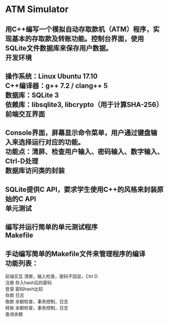 ATM Simulator<br>
====
用C++编写一个模拟自动存取款机（ATM）程序，实现基本的存取款及转账功能。控制台界面，使用SQLite文件数据库来保存用户数据。<br>
开发环境 <br>
------
操作系统：Linux Ubuntu 17.10<br>
C++编译器：g++ 7.2 / clang++ 5<br>
数据库：SQLite 3<br>
依赖库：libsqlite3, libcrypto（用于计算SHA-256）<br>
前端交互界面<br>
------
Console界面，屏幕显示命令菜单，用户通过键盘输入来选择运行对应的功能。<br>
功能点：清屏、检查用户输入、密码输入、数字输入、Ctrl-D处理<br>
数据库访问类的封装<br>
------
SQLite提供C API，要求学生使用C++的风格来封装原始的C API<br>
单元测试<br>
------
编写并运行简单的单元测试程序<br>
Makefile<br>
------
手动编写简单的Makefile文件来管理程序的编译<br>
功能列表：<br>
------
前端交互	清屏，输入检查，密码不回显，Ctrl D<br>
注册	存入hash后的密码<br>
登录	密码hash比较<br>
存款	日志<br>
取款	余额检查，事务控制，日志<br>
转账	余额检查，事务控制，日志<br>
查询余额	<br>


